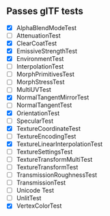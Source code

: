## Passes glTF tests
- [x] AlphaBlendModeTest
- [ ] AttenuationTest
- [x] ClearCoatTest
- [x] EmissiveStrengthTest
- [x] EnvironmentTest
- [ ] InterpolationTest
- [ ] MorphPrimitivesTest
- [ ] MorphStressTest
- [ ] MultiUVTest
- [x] NormalTangentMirrorTest
- [ ] NormalTangentTest
- [x] OrientationTest
- [ ] SpecularTest
- [x] TextureCoordinateTest
- [ ] TextureEncodingTest
- [x] TextureLinearInterpolationTest
- [ ] TextureSettingsTest
- [ ] TextureTransformMultiTest
- [ ] TextureTransformTest
- [ ] TransmissionRoughnessTest
- [ ] TransmissionTest
- [ ] Unicode Test
- [ ] UnlitTest
- [x] VertexColorTest
